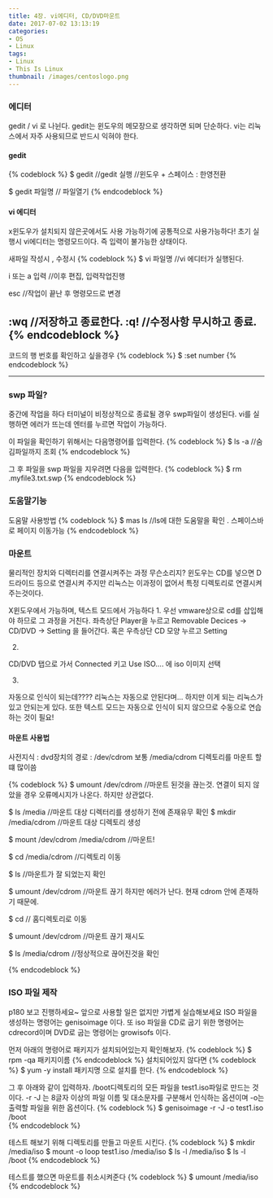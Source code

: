 ```yaml
---
title: 4장. vi에디터, CD/DVD마운트
date: 2017-07-02 13:13:19
categories:
- OS
- Linux
tags:
- Linux
- This Is Linux
thumbnail: /images/centoslogo.png
---
```


### 에디터
gedit / vi 로 나뉜다. gedit는 윈도우의 메모장으로 생각하면 되며 단순하다. vi는 리눅스에서 자주 사용되므로 반드시 익혀야 한다.

#### gedit
{% codeblock %}
$ gedit //gedit 실행
        //윈도우 + 스페이스 : 한영전환

$ gedit 파일명 // 파일열기
{% endcodeblock %}


#### vi 에디터
x윈도우가 설치되지 않은곳에서도 사용 가능하기에 공통적으로 사용가능하다!
초기 실행시 vi에디터는 명령모드이다. 즉 입력이 불가능한 상태이다.

새파일 작성시  , 수정시
{% codeblock %}
$ vi 파일명 //vi 에디터가 실행된다.

i 또는 a 입력 //이후 편집, 입력작업진행

esc   //작업이 끝난 후 명령모드로 변경

:wq   //저장하고 종료한다.
:q!   //수정사항 무시하고 종료.
{% endcodeblock %}
----
코드의 행 번호를 확인하고 싶을경우
{% codeblock %}
$ :set number
{% endcodeblock %}

----
### swp 파일?
중간에 작업을 하다 터미널이 비정상적으로 종료될 경우 swp파일이 생성된다. vi를 실행하면 에러가 뜨는데 엔터를 누르면 작업이 가능하다.

이 파일을 확인하기 위해서는 다음명령어를 입력한다.
{% codeblock %}
$ ls -a //숨김파일까지 조회
{% endcodeblock %}

그 후 파일을 swp 파일을 지우려면 다음을 입력한다.
{% codeblock %}
$ rm .myfile3.txt.swp
{% endcodeblock %}


### 도움말기능
도움말 사용방법
{% codeblock %}
$ mas ls //ls에 대한 도움말을 확인 . 스페이스바로 페이지 이동가능
{% endcodeblock %}

### 마운트
물리적인 장치와 디렉터리를 연결시켜주는 과정
무슨소리지? 윈도우는 CD를 넣으면 D 드라이드 등으로 연결시켜 주지만 리눅스는 이과정이 없어서 특정 디렉토리로 연결시켜 주는것이다.

X윈도우에서 가능하며, 텍스트 모드에서 가능하다
1.
우선 vmware상으로 cd를 삽입해야 하므로 그 과정을 거친다. 좌측상단 Player을 누르고 Removable Decices -> CD/DVD -> Setting 을 들어간다.
혹은 우측상단 CD 모양 누르고 Setting

2.
CD/DVD 탭으로 가서 Connected 키고 Use ISO.... 에 iso 이미지 선택

3.
자동으로 인식이 되는데???? 리눅스는 자동으로 안된다며...
하지만 이게 되는 리눅스가 있고 안되는게 있다. 또한 텍스트 모드는 자동으로 인식이 되지 않으므로 수동으로 연습하는 것이 필요!

#### 마운트 사용법
사전지식 :
dvd장치의 경로 : /dev/cdrom
보통 /media/cdrom 디렉토리를 마운트 할 떄 많이씀

{% codeblock %}
$ umount /dev/cdrom   //마운트 된것을 끊는것. 연결이 되지 않았을 경우 오류메시지가 나온다. 하지만 상관없다.

$ ls /media   //마운트 대상 디렉터리를 생성하기 전에 존재유무 확인
$ mkdir /media/cdrom    //마운트 대상 디렉토리 생성

$ mount /dev/cdrom  /media/cdrom    //마운트!

$ cd /media/cdrom //디렉토리 이동

$ ls  //마운트가 잘 되었는지 확인

$ umount /dev/cdrom   //마운트 끊기 하지만 에러가 난다. 현재 cdrom 안에 존재하기 때문에.

$ cd      // 홈디렉토리로 이동

$ umount /dev/cdrom   //마운트 끊기 재시도

$ ls /media/cdrom   //정상적으로 끊어진것을 확인

{% endcodeblock %}

### ISO 파일 제작
p180 보고 진행하세요~ 앞으로 사용할 일은 없지만 가볍게 실습해보세요
ISO 파일을 생성하는 명령어는 genisoimage 이다. 또 iso 파일을 CD로 굽기 위한 명령어는 cdrecord이며 DVD로 굽는 명령어는 growisofs 이다.

먼저 아래의 명령어로 패키지가 설치되어있는지 확인해보자.
{% codeblock %}
$ rpm -qa 패키지이름
{% endcodeblock %}
설치되어있지 않다면
{% codeblock %}
$ yum -y install 패키지명 으로 설치를 한다.
{% endcodeblock %}

그 후 아래와 같이 입력하자. /boot디렉토리의 모든 파일을 test1.iso파일로 만드는 것이다.
-r -J 는 8글자 이상의 파일 이름 및 대소문자를 구분해서 인식하는 옵션이며 -o는 출력할 파일을 위한 옵션이다.
{% codeblock %}
$ genisoimage -r -J -o test1.iso /boot  
{% endcodeblock %}

테스트 해보기 위해 디렉토리를 만들고 마운트 시킨다.
{% codeblock %}
$ mkdir /media/iso
$ mount -o loop test1.iso /media/iso
$ ls -l /media/iso
$ ls -l /boot
{% endcodeblock %}

테스트를 했으면 마운트를 취소시켜준다
{% codeblock %}
$ umount /media/iso  
{% endcodeblock %}

